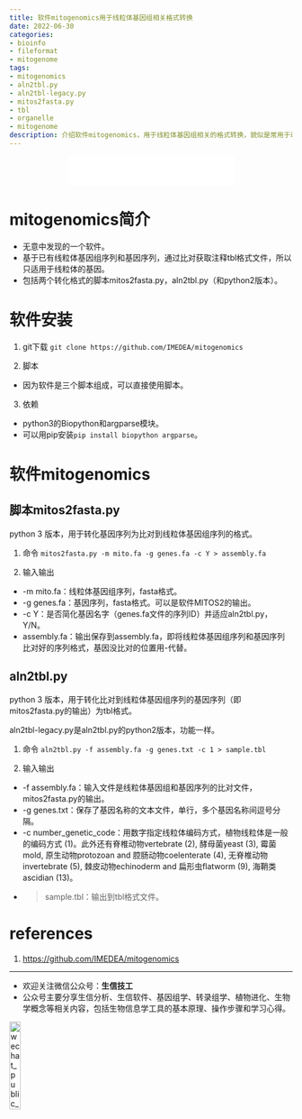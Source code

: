 ```yaml
---
title: 软件mitogenomics用于线粒体基因组相关格式转换
date: 2022-06-30
categories: 
- bioinfo
- fileformat
- mitogenome
tags: 
- mitogenomics
- aln2tbl.py
- aln2tbl-legacy.py
- mitos2fasta.py
- tbl
- organelle
- mitogenome
description: 介绍软件mitogenomics，用于线粒体基因组相关的格式转换，貌似是常用于动物线粒体数据的软件，常用于软件MITOS2的后续分析。
---
```


<div align="middle"><iframe frameborder="no" border="0" marginwidth="0" marginheight="0" width=298 height=52 src="//music.163.com/outchain/player?type=2&id=27901965&auto=1&height=32"></iframe></div>

# mitogenomics简介
- 无意中发现的一个软件。
- 基于已有线粒体基因组序列和基因序列，通过比对获取注释tbl格式文件，所以只适用于线粒体的基因。
- 包括两个转化格式的脚本mitos2fasta.py，aln2tbl.py（和python2版本）。

# 软件安装
1. git下载
`git clone https://github.com/IMEDEA/mitogenomics`

2. 脚本
- 因为软件是三个脚本组成，可以直接使用脚本。

3. 依赖
- python3的Biopython和argparse模块。
- 可以用pip安装`pip install biopython argparse`。

# 软件mitogenomics
## 脚本mitos2fasta.py
python 3 版本，用于转化基因序列为比对到线粒体基因组序列的格式。

1. 命令
`mitos2fasta.py -m mito.fa -g genes.fa -c Y > assembly.fa`

2. 输入输出
- -m mito.fa：线粒体基因组序列，fasta格式。
- -g genes.fa：基因序列，fasta格式。可以是软件MITOS2的输出。
- -c Y：是否简化基因名字（genes.fa文件的序列ID）并适应aln2tbl.py，Y/N。
- assembly.fa：输出保存到assembly.fa，即将线粒体基因组序列和基因序列比对好的序列格式，基因没比对的位置用-代替。

## aln2tbl.py
python 3 版本，用于转化比对到线粒体基因组序列的基因序列（即mitos2fasta.py的输出）为tbl格式。

aln2tbl-legacy.py是aln2tbl.py的python2版本，功能一样。

1. 命令
`aln2tbl.py -f assembly.fa -g genes.txt -c 1 > sample.tbl`

2. 输入输出
- -f assembly.fa：输入文件是线粒体基因组和基因序列的比对文件，mitos2fasta.py的输出。
- -g genes.txt：保存了基因名称的文本文件，单行，多个基因名称间逗号分隔。
- -c number_genetic_code：用数字指定线粒体编码方式，植物线粒体是一般的编码方式 (1)。此外还有脊椎动物vertebrate (2), 酵母菌yeast (3), 霉菌mold, 原生动物protozoan and 腔肠动物coelenterate (4), 无脊椎动物invertebrate (5), 棘皮动物echinoderm and 扁形虫flatworm (9), 海鞘类ascidian (13)。
- > sample.tbl：输出到tbl格式文件。

# references
1. https://github.com/IMEDEA/mitogenomics

-------

- 欢迎关注微信公众号：**生信技工**
- 公众号主要分享生信分析、生信软件、基因组学、转录组学、植物进化、生物学概念等相关内容，包括生物信息学工具的基本原理、操作步骤和学习心得。

<img src="https://github.com/yanzhongsino/yanzhongsino.github.io/blob/hexo/source/wechat/Wechat_public_qrcode.jpg?raw=true" width=20% title="wechat_public_QRcode.png" align=center/>